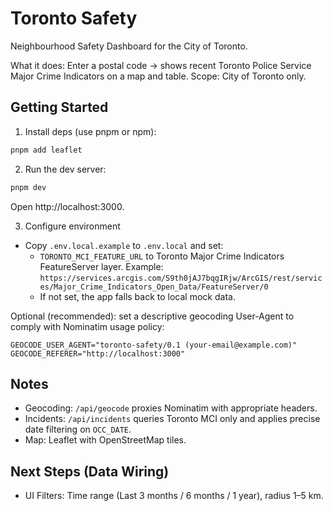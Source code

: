 # Toronto Safety

Neighbourhood Safety Dashboard for the City of Toronto.

What it does: Enter a postal code → shows recent Toronto Police Service Major Crime Indicators on a map and table.
Scope: City of Toronto only.

## Getting Started

1) Install deps (use pnpm or npm):

```bash
pnpm add leaflet
```

2) Run the dev server:

```bash
pnpm dev
```

Open http://localhost:3000.

3) Configure environment

- Copy `.env.local.example` to `.env.local` and set:
  - `TORONTO_MCI_FEATURE_URL` to Toronto Major Crime Indicators FeatureServer layer.
    Example: `https://services.arcgis.com/S9th0jAJ7bqgIRjw/ArcGIS/rest/services/Major_Crime_Indicators_Open_Data/FeatureServer/0`
  - If not set, the app falls back to local mock data.

Optional (recommended): set a descriptive geocoding User-Agent to comply with Nominatim usage policy:

```
GEOCODE_USER_AGENT="toronto-safety/0.1 (your-email@example.com)"
GEOCODE_REFERER="http://localhost:3000"
```

## Notes

- Geocoding: `/api/geocode` proxies Nominatim with appropriate headers.
- Incidents: `/api/incidents` queries Toronto MCI only and applies precise date filtering on `OCC_DATE`.
- Map: Leaflet with OpenStreetMap tiles.

## Next Steps (Data Wiring)

- UI Filters: Time range (Last 3 months / 6 months / 1 year), radius 1–5 km.
